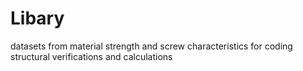# Libary

datasets from material strength and screw characteristics for coding structural verifications and calculations
